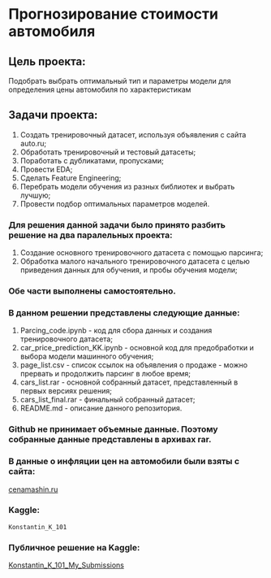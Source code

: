 # Прогнозирование стоимости автомобиля

## Цель проекта:
Подобрать выбрать оптимальный тип и параметры модели для определения цены автомобиля по характеристикам

## Задачи проекта:
1. Создать тренировочный датасет, используя объявления с сайта auto.ru;
2. Обработать тренировочный и тестовый датасеты;
3. Поработать с дубликатами, пропусками;
4. Провести EDA;
5. Сделать Feature Engineering;
6. Перебрать модели обучения из разных библиотек и выбрать лучшую;
7. Провести подбор оптимальных параметров моделей.

### Для решения данной задачи было принято разбить решение на два паралельных проекта:
1. Создание основного тренировочного датасета с помощью парсинга;
2. Обработка малого начального тренировочного датасета с целью приведения данных для обучения, и пробы обучения модели;

### Обе части выполнены самостоятельно.

### В данном решении представлены следующие данные:
1. Parcing_code.ipynb - код для сбора данных и создания тренировочного датасета;
2. car_price_prediction_KK.ipynb - основной код для предобработки и выбора модели машинного обучения;
3. page_list.csv - список ссылок на объявления о продаже - можно прервать и продолжить парсинг в любое время;
4. cars_list.rar - основной собранный датасет, представленный в первых версиях решения;
5. cars_list_final.rar - финальный собранный датасет;
6. README.md - описание данного репозитория.

### Github не принимает объемные данные. Поэтому собранные данные представлены в архивах rar.

### В данные о инфляции цен на автомобили были взяты с сайта:
[cenamashin.ru](https://cenamashin.ru/statistika/moskva/avg_price?seg=1)

### Kaggle:
	Konstantin_K_101
  
### Публичное решение на Kaggle:
[Konstantin_K_101_My_Submissions](https://www.kaggle.com/konstantink101/car-price-prediction-kk)
